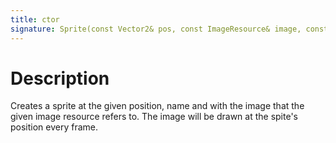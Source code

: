 ```yaml
---
title: ctor
signature: Sprite(const Vector2& pos, const ImageResource& image, const std::string& name)
---
```


# Description
Creates a sprite at the given position, name and with the image that the given image resource refers to. The image will be drawn at the spite's position every frame.
